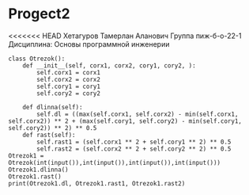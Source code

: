 # Progect2
<<<<<<< HEAD
Хетагуров Тамерлан Аланович
Группа пиж-б-о-22-1
Дисциплина: Основы программной инженерии
```
class Otrezok():
    def __init__(self, corx1, corx2, cory1, cory2, ):
        self.corx1 = corx1
        self.corx2 = corx2
        self.cory1 = cory1
        self.cory2 = cory2

    def dlinna(self):
        self.dl = ((max(self.corx1, self.corx2) - min(self.corx1, self.corx2)) ** 2 + (max(self.cory1, self.cory2) - min(self.cory1, self.cory2)) ** 2) ** 0.5
    def rast(self):
        self.rast1 = (self.corx1 ** 2 + self.cory1 ** 2) ** 0.5
        self.rast2 = (self.corx2 ** 2 + self.cory2 ** 2) ** 0.5
Otrezok1 = Otrezok(int(input()),int(input()),int(input()),int(input()))
Otrezok1.dlinna()
Otrezok1.rast()
print(Otrezok1.dl, Otrezok1.rast1, Otrezok1.rast2)
```

